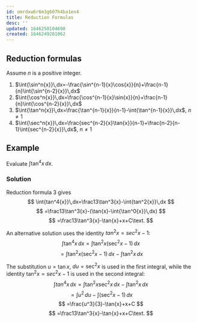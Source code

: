 ```yaml
---
id: omrdxw6r6m3g607h4ba1en4
title: Reduction Formulas
desc: ''
updated: 1646250104698
created: 1646249201062
---
```


## Reduction formulas

Assume $n$ is a positive integer.

1. $\int{\sin^n{x}}\,dx=-\frac{\sin^{n-1}{x}\cos{x}}{n}+\frac{n-1}{n}\int{\sin^{n-2}{x}}\,dx$
2. $\int{\cos^n{x}}\,dx=\frac{\cos^{n-1}{x}\sin{x}}{n}+\frac{n-1}{n}\int{\cos^{n-2}{x}}\,dx$
3. $\int{\tan^n{x}}\,dx=\frac{\tan^{n-1}{x}}{n-1}-\int{\tan^{n-1}{x}}\,dx$, $n\neq1$
4. $\int{\sec^n{x}}\,dx=\frac{sec^{n-2}{x}\tan{x}}{n-1}+\frac{n-2}{n-1}\int{sec^{n-2}{x}}\,dx$, $n\neq1$

## Example

Evaluate $\int{\tan^4{x}}\,dx$.

### Solution

Reduction formula 3 gives
$$
\int{tan^4{x}}\,dx=\frac13\tan^3{x}-\int{tan^2{x}}\,dx
$$
$$
=\frac13\tan^3{x}-(\tan{x}-\int{\tan^0{x}}\,dx)
$$
$$
=\frac13\tan^3{x}-\tan{x}+x+C\text.
$$

An alternative solution uses the identity $tan^2{x}=sec^2{x}-1$:
$$
\int{\tan^4{x}}\,dx=\int{\tan^2{x}(\sec^2{x}-1)}\,dx
$$
$$
=\int{\tan^2{x}(\sec^2{x}-1)}\,dx-\int{\tan^2{x}}\,dx
$$

The substitution $u=\tan{x}$, $du=\sec^2{x}$ is used in the first integral, while the identity $\tan^2{x}=sec^2{x}-1$ is used in the second integral:
$$
\int{tan^4{x}}\,dx=\int{\tan^2{x}\sec^2{x}}\,dx-\int{\tan^2{x}}\,dx
$$
$$
=\int{u^2}\,du-\int{(\sec^2{x}-1)}\,dx
$$
$$
=\frac{u^3}{3}-\tan{x}+x+C
$$
$$
=\frac13\tan^3{x}-\tan{x}+x+C\text.
$$